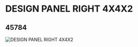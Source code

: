 # DESIGN PANEL RIGHT 4X4X2
## 45784
![DESIGN PANEL RIGHT 4X4X2](https://lc-www-live-s.legocdn.com/media/bricks/5/2/4286410.jpg)